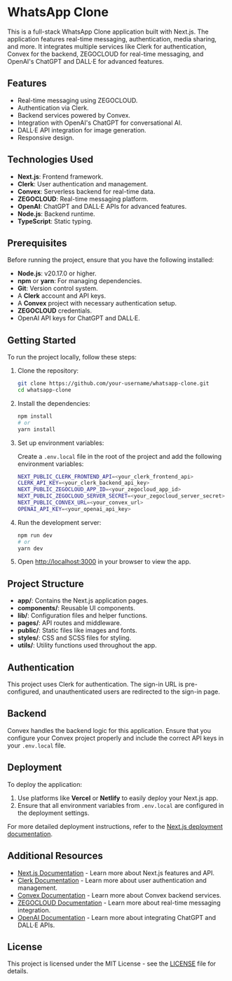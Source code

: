# WhatsApp Clone

This is a full-stack WhatsApp Clone application built with Next.js. The application features real-time messaging, authentication, media sharing, and more. It integrates multiple services like Clerk for authentication, Convex for the backend, ZEGOCLOUD for real-time messaging, and OpenAI's ChatGPT and DALL·E for advanced features.

## Features

- Real-time messaging using ZEGOCLOUD.
- Authentication via Clerk.
- Backend services powered by Convex.
- Integration with OpenAI's ChatGPT for conversational AI.
- DALL·E API integration for image generation.
- Responsive design.

## Technologies Used

- **Next.js**: Frontend framework.
- **Clerk**: User authentication and management.
- **Convex**: Serverless backend for real-time data.
- **ZEGOCLOUD**: Real-time messaging platform.
- **OpenAI**: ChatGPT and DALL·E APIs for advanced features.
- **Node.js**: Backend runtime.
- **TypeScript**: Static typing.

## Prerequisites

Before running the project, ensure that you have the following installed:

- **Node.js**: v20.17.0 or higher.
- **npm** or **yarn**: For managing dependencies.
- **Git**: Version control system.
- A **Clerk** account and API keys.
- A **Convex** project with necessary authentication setup.
- **ZEGOCLOUD** credentials.
- OpenAI API keys for ChatGPT and DALL·E.

## Getting Started

To run the project locally, follow these steps:

1. Clone the repository:
    ```bash
    git clone https://github.com/your-username/whatsapp-clone.git
    cd whatsapp-clone
    ```

2. Install the dependencies:
    ```bash
    npm install
    # or
    yarn install
    ```

3. Set up environment variables:

   Create a `.env.local` file in the root of the project and add the following environment variables:

    ```bash
    NEXT_PUBLIC_CLERK_FRONTEND_API=<your_clerk_frontend_api>
    CLERK_API_KEY=<your_clerk_backend_api_key>
    NEXT_PUBLIC_ZEGOCLOUD_APP_ID=<your_zegocloud_app_id>
    NEXT_PUBLIC_ZEGOCLOUD_SERVER_SECRET=<your_zegocloud_server_secret>
    NEXT_PUBLIC_CONVEX_URL=<your_convex_url>
    OPENAI_API_KEY=<your_openai_api_key>
    ```

4. Run the development server:
    ```bash
    npm run dev
    # or
    yarn dev
    ```

5. Open [http://localhost:3000](http://localhost:3000) in your browser to view the app.

## Project Structure

- **app/**: Contains the Next.js application pages.
- **components/**: Reusable UI components.
- **lib/**: Configuration files and helper functions.
- **pages/**: API routes and middleware.
- **public/**: Static files like images and fonts.
- **styles/**: CSS and SCSS files for styling.
- **utils/**: Utility functions used throughout the app.

## Authentication

This project uses Clerk for authentication. The sign-in URL is pre-configured, and unauthenticated users are redirected to the sign-in page.

## Backend

Convex handles the backend logic for this application. Ensure that you configure your Convex project properly and include the correct API keys in your `.env.local` file.

## Deployment

To deploy the application:

1. Use platforms like **Vercel** or **Netlify** to easily deploy your Next.js app.
2. Ensure that all environment variables from `.env.local` are configured in the deployment settings.

For more detailed deployment instructions, refer to the [Next.js deployment documentation](https://nextjs.org/docs/app/building-your-application/deploying).

## Additional Resources

- [Next.js Documentation](https://nextjs.org/docs) - Learn more about Next.js features and API.
- [Clerk Documentation](https://clerk.dev/docs) - Learn more about user authentication and management.
- [Convex Documentation](https://docs.convex.dev/) - Learn more about Convex backend services.
- [ZEGOCLOUD Documentation](https://www.zegocloud.com/docs) - Learn more about real-time messaging integration.
- [OpenAI Documentation](https://beta.openai.com/docs/) - Learn more about integrating ChatGPT and DALL·E APIs.

## License

This project is licensed under the MIT License - see the [LICENSE](LICENSE) file for details.
